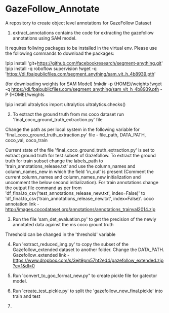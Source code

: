 # GazeFollow_Annotate
A repository to create object level annotations for GazeFollow Dataset

1. extract_annotations contains the code for extracting the gazefollow annotations using SAM model.

It requires follwing packages to be installed in the virtual env. Please use the following commands to download the packages:

!pip install 'git+https://github.com/facebookresearch/segment-anything.git'
!pip install -q roboflow supervision
!wget -q 'https://dl.fbaipublicfiles.com/segment_anything/sam_vit_h_4b8939.pth'

(for downloading weights for SAM Model)
!mkdir -p {HOME}/weights
!wget -q https://dl.fbaipublicfiles.com/segment_anything/sam_vit_h_4b8939.pth -P {HOME}/weights 


!pip install ultralytics
import ultralytics
ultralytics.checks()

2. To extract the ground truth from ms coco dataset run 'final_coco_ground_truth_extraction.py' file

Change the path as per local system in the following variable for 'final_coco_ground_truth_extraction.py' file - file_path, DATA_PATH, coco_val, coco_train

Current state of the file 'final_coco_ground_truth_extraction.py' is set to extract ground truth for test subset of Gazefollow. To extract the ground truth for train subset change the labels_path to 'train_annotations_release.txt' and use the column_names and column_names_new in which the field 'in_out' is present (Comment the current column_names and column_names_new initialization and uncomment the below second initialization). For train annotations change the output file command as per from 'df_final.to_csv('test_annotations_release_new.txt', index=False)' to 'df_final.to_csv('train_annotations_release_new.txt', index=False)'. coco annotation link - http://images.cocodataset.org/annotations/annotations_trainval2014.zip

3. Run the file 'sam_det_evaluation.py' to get the precision of the newly annotated data against the ms coco grount truth

Threshold can be changed in the 'threshold' variable

4. Run 'extract_reduced_img.py' to copy the subset of the Gazefollow_extended dataset to another folder. Change the DATA_PATH. Gazefollow_extended link - https://www.dropbox.com/s/3ejt9pm57ht2ed4/gazefollow_extended.zip?e=1&dl=0

5. Run 'convert_to_goo_format_new.py" to create pickle file for gatector model.

6. Run 'create_test_pickle.py' to split the 'gazefollow_new_final.pickle' into train and test

7. 
